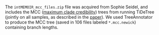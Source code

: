 The `intMEMOIR_mcc_files.zip` file was acquired from Sophie Seidel, and includes the MCC ([maximum clade credibility](https://beast.community/summarizing_trees)) trees from running TiDeTree (jointly on all samples, as described in the [paper](https://royalsocietypublishing.org/doi/10.1098/rspb.2022.1844)). We used TreeAnnotator to produce the MCC tree (saved in 106 files labeled `*.mcc.newick`) containing branch lengths. 
